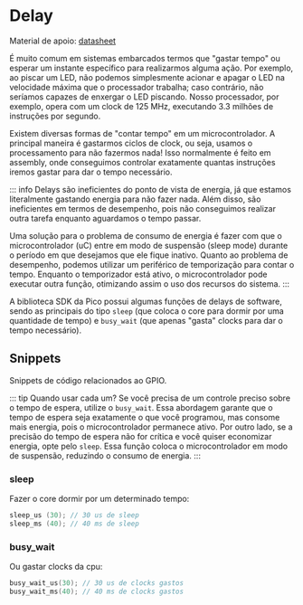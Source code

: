 # Delay


Material de apoio: 
[datasheet]( https://www.raspberrypi.com/documentation/pico-sdk/hardware.html#hardware_timer) 

É muito comum em sistemas embarcados termos que "gastar tempo" ou esperar um instante específico para realizarmos alguma ação. Por exemplo, ao piscar um LED, não podemos simplesmente acionar e apagar o LED na velocidade máxima que o processador trabalha; caso contrário, não seríamos capazes de enxergar o LED piscando. Nosso processador, por exemplo, opera com um clock de 125 MHz, executando 3.3 milhões de instruções por segundo.

Existem diversas formas de "contar tempo" em um microcontrolador. A principal maneira é gastarmos ciclos de clock, ou seja, usamos o processamento para não fazermos nada! Isso normalmente é feito em assembly, onde conseguimos controlar exatamente quantas instruções iremos gastar para dar o tempo necessário.

::: info
Delays são ineficientes do ponto de vista de energia, já que estamos literalmente gastando energia para não fazer nada. Além disso, são ineficientes em termos de desempenho, pois não conseguimos realizar outra tarefa enquanto aguardamos o tempo passar.
    
Uma solução para o problema de consumo de energia é fazer com que o microcontrolador (uC) entre em modo de suspensão (sleep mode) durante o período em que desejamos que ele fique inativo. Quanto ao problema de desempenho, podemos utilizar um periférico de temporização para contar o tempo. Enquanto o temporizador está ativo, o microcontrolador pode executar outra função, otimizando assim o uso dos recursos do sistema.
:::

A biblioteca SDK da Pico possui algumas funções de delays de software, sendo as principais do tipo `sleep` (que coloca o core para dormir por uma quantidade de tempo) e `busy_wait` (que apenas "gasta" clocks para dar o tempo necessário).

## Snippets

Snippets de código relacionados ao GPIO.

::: tip Quando usar cada um?
Se você precisa de um controle preciso sobre o tempo de espera, utilize o `busy_wait`. Essa abordagem garante que o tempo de espera seja exatamente o que você programou, mas consome mais energia, pois o microcontrolador permanece ativo. Por outro lado, se a precisão do tempo de espera não for crítica e você quiser economizar energia, opte pelo `sleep`. Essa função coloca o microcontrolador em modo de suspensão, reduzindo o consumo de energia.
:::  

### sleep

Fazer o core dormir por um determinado tempo:

```c
sleep_us (30); // 30 us de sleep
sleep_ms (40); // 40 ms de sleep
```

### busy_wait

Ou gastar clocks da cpu:

```c
busy_wait_us(30); // 30 us de clocks gastos
busy_wait_ms(40); // 40 ms de clocks gastos
```

